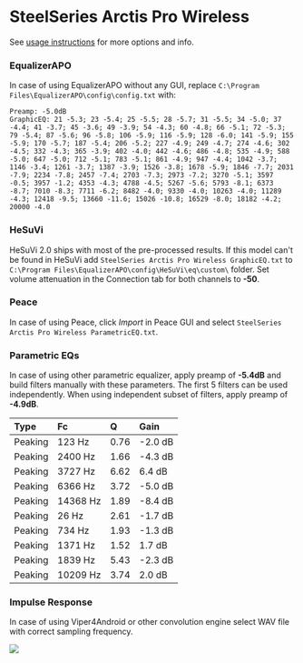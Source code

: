 # SteelSeries Arctis Pro Wireless
See [usage instructions](https://github.com/jaakkopasanen/AutoEq#usage) for more options and info.

### EqualizerAPO
In case of using EqualizerAPO without any GUI, replace `C:\Program Files\EqualizerAPO\config\config.txt`
with:
```
Preamp: -5.0dB
GraphicEQ: 21 -5.3; 23 -5.4; 25 -5.5; 28 -5.7; 31 -5.5; 34 -5.0; 37 -4.4; 41 -3.7; 45 -3.6; 49 -3.9; 54 -4.3; 60 -4.8; 66 -5.1; 72 -5.3; 79 -5.4; 87 -5.6; 96 -5.8; 106 -5.9; 116 -5.9; 128 -6.0; 141 -5.9; 155 -5.9; 170 -5.7; 187 -5.4; 206 -5.2; 227 -4.9; 249 -4.7; 274 -4.6; 302 -4.5; 332 -4.3; 365 -3.9; 402 -4.0; 442 -4.6; 486 -4.8; 535 -4.9; 588 -5.0; 647 -5.0; 712 -5.1; 783 -5.1; 861 -4.9; 947 -4.4; 1042 -3.7; 1146 -3.4; 1261 -3.7; 1387 -3.9; 1526 -3.8; 1678 -5.9; 1846 -7.7; 2031 -7.9; 2234 -7.8; 2457 -7.4; 2703 -7.3; 2973 -7.2; 3270 -5.1; 3597 -0.5; 3957 -1.2; 4353 -4.3; 4788 -4.5; 5267 -5.6; 5793 -8.1; 6373 -8.7; 7010 -8.3; 7711 -6.2; 8482 -4.0; 9330 -4.0; 10263 -4.0; 11289 -4.3; 12418 -9.5; 13660 -11.6; 15026 -10.8; 16529 -8.0; 18182 -4.2; 20000 -4.0
```

### HeSuVi
HeSuVi 2.0 ships with most of the pre-processed results. If this model can't be found in HeSuVi add
`SteelSeries Arctis Pro Wireless GraphicEQ.txt` to `C:\Program Files\EqualizerAPO\config\HeSuVi\eq\custom\` folder.
Set volume attenuation in the Connection tab for both channels to **-50**.

### Peace
In case of using Peace, click *Import* in Peace GUI and select `SteelSeries Arctis Pro Wireless ParametricEQ.txt`.

### Parametric EQs
In case of using other parametric equalizer, apply preamp of **-5.4dB** and build filters manually
with these parameters. The first 5 filters can be used independently.
When using independent subset of filters, apply preamp of **-4.9dB**.

| Type    | Fc       |    Q | Gain    |
|:--------|:---------|:-----|:--------|
| Peaking | 123 Hz   | 0.76 | -2.0 dB |
| Peaking | 2400 Hz  | 1.66 | -4.3 dB |
| Peaking | 3727 Hz  | 6.62 | 6.4 dB  |
| Peaking | 6366 Hz  | 3.72 | -5.0 dB |
| Peaking | 14368 Hz | 1.89 | -8.4 dB |
| Peaking | 26 Hz    | 2.61 | -1.7 dB |
| Peaking | 734 Hz   | 1.93 | -1.3 dB |
| Peaking | 1371 Hz  | 1.52 | 1.7 dB  |
| Peaking | 1839 Hz  | 5.43 | -2.3 dB |
| Peaking | 10209 Hz | 3.74 | 2.0 dB  |

### Impulse Response
In case of using Viper4Android or other convolution engine select WAV file with correct sampling frequency.

![](https://raw.githubusercontent.com/jaakkopasanen/AutoEq/master/results/rtings/avg/SteelSeries%20Arctis%20Pro%20Wireless/SteelSeries%20Arctis%20Pro%20Wireless.png)